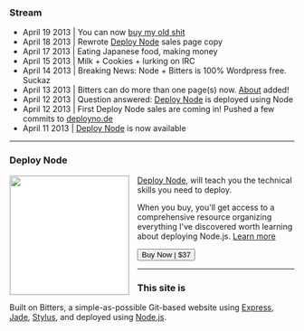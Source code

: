 ### Stream

+ April 19 2013 | You can now [buy my old shit](/oldshit)
+ April 18 2013 | Rewrote [Deploy Node](http://deployno.de) sales page copy
+ April 17 2013 | Eating Japanese food, making money
+ April 15 2013 | Milk + Cookies + lurking on IRC
+ April 14 2013 | Breaking News: Node + Bitters is 100% Wordpress free. Suckaz
+ April 13 2013 | Bitters can do more than one page(s) now. [About](/about) added!
+ April 12 2013 | Question answered: [Deploy Node](http://deployno.de/) is deployed using Node
+ April 12 2013 | First Deploy Node sales are coming in! Pushed a few commits to [deployno.de](http://deployno.de)
+ April 11 2013 | [Deploy Node](http://deployno.de/) is now available

***

### Deploy Node

<a href="http://deployno.de"><img src="/images/deploy.jpg" width="210px" style="margin-bottom: .5em; border: 1px solid #ccc; background: white; float: left; margin-right: 1em;"></a> [Deploy Node](http://deployno.de), will teach you the technical skills you need to deploy. 

When you buy, you'll get access to a comprehensive resource organizing everything I've discovered worth learning about deploying Node.js. [Learn more](http://deployno.de) 

<a href="http://evbogue.fetchapp.com/sell/sfasaixe/ppc"><button class="button">Buy Now | $37</button></a>

****

### This site is

Built on Bitters, a simple-as-possible Git-based website using [Express](http://expressjs.com/), [Jade](http://jade-lang.com/), [Stylus](http://learnboost.github.io/stylus/), and deployed using [Node.js](http://nodejs.org).
